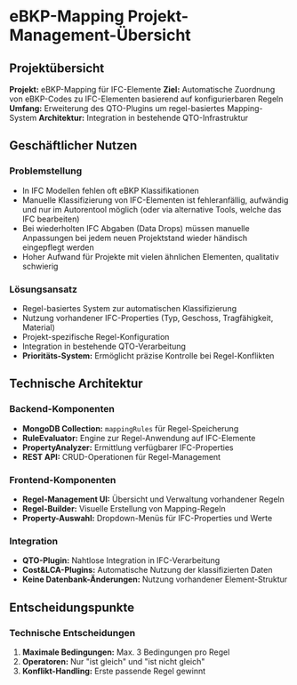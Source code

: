 # eBKP-Mapping Projekt-Management-Übersicht

## Projektübersicht

**Projekt:** eBKP-Mapping für IFC-Elemente
**Ziel:** Automatische Zuordnung von eBKP-Codes zu IFC-Elementen basierend auf konfigurierbaren Regeln
**Umfang:** Erweiterung des QTO-Plugins um regel-basiertes Mapping-System
**Architektur:** Integration in bestehende QTO-Infrastruktur

## Geschäftlicher Nutzen

### Problemstellung
- In IFC Modellen fehlen oft eBKP Klassifikationen
- Manuelle Klassifizierung von IFC-Elementen ist fehleranfällig, aufwändig und nur im Autorentool möglich (oder via alternative Tools, welche das IFC bearbeiten)
- Bei wiederholten IFC Abgaben (Data Drops) müssen manuelle Anpassungen bei jedem neuen Projektstand wieder händisch eingepflegt werden
- Hoher Aufwand für Projekte mit vielen ähnlichen Elementen, qualitativ schwierig

### Lösungsansatz
- Regel-basiertes System zur automatischen Klassifizierung
- Nutzung vorhandener IFC-Properties (Typ, Geschoss, Tragfähigkeit, Material)
- Projekt-spezifische Regel-Konfiguration
- Integration in bestehende QTO-Verarbeitung
- **Prioritäts-System:** Ermöglicht präzise Kontrolle bei Regel-Konflikten

## Technische Architektur

### Backend-Komponenten
- **MongoDB Collection:** `mappingRules` für Regel-Speicherung
- **RuleEvaluator:** Engine zur Regel-Anwendung auf IFC-Elemente
- **PropertyAnalyzer:** Ermittlung verfügbarer IFC-Properties
- **REST API:** CRUD-Operationen für Regel-Management

### Frontend-Komponenten
- **Regel-Management UI:** Übersicht und Verwaltung vorhandener Regeln
- **Regel-Builder:** Visuelle Erstellung von Mapping-Regeln
- **Property-Auswahl:** Dropdown-Menüs für IFC-Properties und Werte

### Integration
- **QTO-Plugin:** Nahtlose Integration in IFC-Verarbeitung
- **Cost&LCA-Plugins:** Automatische Nutzung der klassifizierten Daten
- **Keine Datenbank-Änderungen:** Nutzung vorhandener Element-Struktur

## Entscheidungspunkte

### Technische Entscheidungen
1. **Maximale Bedingungen:** Max. 3 Bedingungen pro Regel
2. **Operatoren:** Nur "ist gleich" und "ist nicht gleich"
3. **Konflikt-Handling:** Erste passende Regel gewinnt
